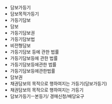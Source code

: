 - 담보가등기
- 담보목적가등기
- 가등기담보
- 담보
- 가등기담보권
- 가등기담보법
- 비전형담보
- 가등기담보 등에 관한 법률
- 가등기담보등에 관한 법률
- 가등기담보등에관한 법률
- 가등기담보등에관한법률
- 담보권
- 채권담보의 목적으로 행하여지는 가등기(담보가등기)
- 채권담보의 목적으로 행하여지는 가등기
- 담보가등기ㅡ본등기/ 경매신청/배당요구